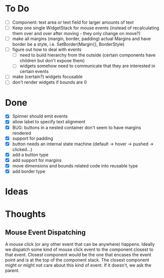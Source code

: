 # To Do

- [ ] Component: text area or text field for larger amounts of text
- [ ] Keep one single WidgetStack for mouse events (instead of recalculating them over and over after moving - they only change on move?)
- [ ] make all margins (margin, border, padding) actual Margins and have border be a style, i.e. SetBorder(Margin{}, BorderStyle)
- [ ] figure out how to deal with events
  - [ ] need to build hierarchy from the outside (certain components have children but don't expose them)
  - [ ] widgets somehow need to communicate that they are interested in certain events
- [ ] make (certain?) widgets focusable
- [ ] don't render widgets if bounds are 0

# Done

- [x] Spinner should emit events
- [x] allow label to specify text alignment
- [x] BUG: buttons in a nested container don't seem to have margins rendered
- [x] support for padding
- [x] button needs an internal state machine (default -> hover -> pushed -> clicked...)
- [x] add a button type
- [x] add support for margins
- [x] move dimensions and bounds related code into reusable type
- [x] add border type

# Ideas

# Thoughts

## Mouse Event Dispatching

A mouse click (or any other event that can be anywhere) happens.
Ideally we dispatch some kind of mouse click event to the component closest to that event.
Closest component would be the one that encases the event point and is at the top of the component stack.
The closest component might or might not care about this kind of event. If it doesn't, we ask the parent.

